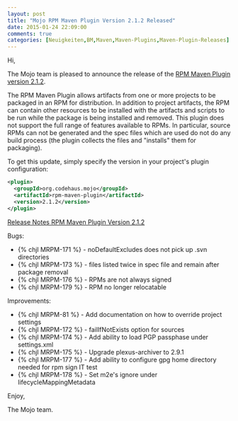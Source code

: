 ```yaml
---
layout: post
title: "Mojo RPM Maven Plugin Version 2.1.2 Released"
date: 2015-01-24 22:09:00
comments: true
categories: [Neuigkeiten,BM,Maven,Maven-Plugins,Maven-Plugin-Releases]
---
```

Hi,

The Mojo team is pleased to announce the release of the 
[RPM Maven Plugin version 2.1.2](http://mojo.codehaus.org/rpm-maven-plugin/).

The RPM Maven Plugin allows artifacts from one or more projects to be packaged
in an RPM for distribution. In addition to project artifacts, the RPM can
contain other resources to be installed with the artifacts and scripts to be
run while the package is being installed and removed. This plugin does not
support the full range of features available to RPMs. In particular, source
RPMs can not be generated and the spec files which are used do not do any build
process (the plugin collects the files and "installs" them for packaging).


To get this update, simply specify the version in your project's plugin
configuration:

``` xml
<plugin>
  <groupId>org.codehaus.mojo</groupId>
  <artifactId>rpm-maven-plugin</artifactId>
  <version>2.1.2</version>
</plugin>
```
<!-- more -->

[Release Notes RPM Maven Plugin Version 2.1.2](https://jira.codehaus.org/secure/ReleaseNote.jspa?projectId=11970&version=20824)

Bugs:

 * {% chjl MRPM-171 %} - noDefaultExcludes does not pick up .svn directories
 * {% chjl MRPM-173 %} - files listed twice in spec file and remain after package removal
 * {% chjl MRPM-176 %} - RPMs are not always signed
 * {% chjl MRPM-179 %} - RPM no longer relocatable

Improvements:

 * {% chjl MRPM-81 %} - Add documentation on how to override project settings
 * {% chjl MRPM-172 %} - failIfNotExists option for sources
 * {% chjl MRPM-174 %} - Add ability to load PGP passphase under settings.xml
 * {% chjl MRPM-175 %} - Upgrade plexus-archiver to 2.9.1
 * {% chjl MRPM-177 %} - Add ability to configure gpg home directory needed for rpm sign IT test
 * {% chjl MRPM-178 %} - Set m2e's ignore under lifecycleMappingMetadata


Enjoy,

The Mojo team.

